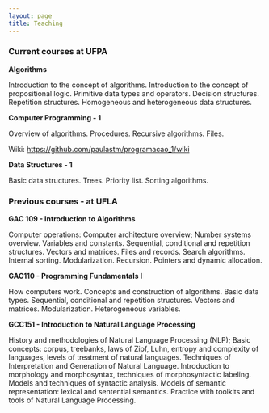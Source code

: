 ```yaml
---
layout: page
title: Teaching
---
```

### Current courses at UFPA

**Algorithms**

Introduction to the concept of algorithms. Introduction to the concept of propositional logic. Primitive data types and operators. Decision structures. Repetition structures. Homogeneous and heterogeneous data structures.


**Computer Programming - 1**

Overview of algorithms. Procedures. Recursive algorithms. Files. 

Wiki: https://github.com/paulastm/programacao_1/wiki


**Data Structures - 1**

Basic data structures. Trees. Priority list. Sorting algorithms.


### Previous courses - at UFLA

**GAC 109 - Introduction to Algorithms**

Computer operations: Computer architecture overview; Number systems overview. Variables and constants. Sequential, conditional and repetition structures. Vectors and matrices. Files and records. Search algorithms. Internal sorting. Modularization. Recursion. Pointers and dynamic allocation.


**GAC110 - Programming Fundamentals I**

How computers work. Concepts and construction of algorithms. Basic data types. Sequential, conditional and repetition structures. Vectors and matrices. Modularization. Heterogeneous variables.


**GCC151 - Introduction to Natural Language Processing**

History and methodologies of Natural Language Processing (NLP); Basic concepts: corpus, treebanks, laws of Zipf, Luhn, entropy and complexity of languages, levels of treatment of natural languages. Techniques of Interpretation and Generation of Natural Language. Introduction to morphology and morphosyntax, techniques of morphosyntactic labeling. Models and techniques of syntactic analysis. Models of semantic representation: lexical and sentential semantics. Practice with toolkits and tools of Natural Language Processing.


